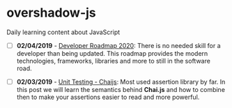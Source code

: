 # overshadow-js
Daily learning content about JavaScript

- [ ] **02/04/2019** - [Developer Roadmap 2020](https://github.com/kamranahmedse/developer-roadmap): There is no needed skill for a developer than being updated. This roadmap provides the modern technologies, frameworks, libraries and more to still in the software road. 

- [ ] **02/03/2019** - [Unit Testing - Chaijs](https://medium.com/building-ibotta/understanding-chai-js-language-mechanics-cc28e4c9604b): Most used assertion library by far. In this post we will learn the semantics behind **Chai.js** and how to combine then to make your assertions easier to read and more powerful. 
